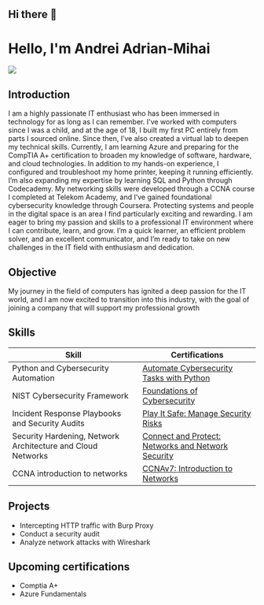 ## Hi there 👋
# Hello, I'm Andrei Adrian-Mihai
<a href="https://linkedin.com"><img src="[https://img.shields.io/badge/-LinkedIn-0072b1?&style=for-the-badge&logo=linkedin&logoColor=white](https://www.linkedin.com/in/adrian-mihai-andrei-a4322b1b1/)" /></a>

## Introduction
I am a highly passionate IT enthusiast who has been immersed in technology for as long as I can remember. I've worked with computers since I was a child, and at the age of 18, I built my first PC entirely from parts I sourced online. Since then, I’ve also created a virtual lab to deepen my technical skills. Currently, I am learning Azure and preparing for the CompTIA A+ certification to broaden my knowledge of software, hardware, and cloud technologies.
In addition to my hands-on experience, I configured and troubleshoot my home printer, keeping it running efficiently. I’m also expanding my expertise by learning SQL and Python through Codecademy. My networking skills were developed through a CCNA course I completed at Telekom Academy, and I’ve gained foundational cybersecurity knowledge through Coursera. Protecting systems and people in the digital space is an area I find particularly exciting and rewarding.
I am eager to bring my passion and skills to a professional IT environment where I can contribute, learn, and grow. I’m a quick learner, an efficient problem solver, and an excellent communicator, and I’m ready to take on new challenges in the IT field with enthusiasm and dedication.

## Objective

My journey in the field of computers has ignited a deep passion for the IT world, and I am now excited to transition into this industry, with the goal of joining a company that will support my professional growth

## Skills

| Skill                                         | Certifications         |
|-----------------------------------------------|----------------------------|
| Python and Cybersecurity Automation                 | <a href="[[https://google.com](https://www.coursera.org/learn/automate-cybersecurity-tasks-with-python/lecture/E0Oae/python-and-cybersecurity)">Automate Cybersecurity Tasks with Python</a>|
| NIST Cybersecurity Framework         | <a href="[https://google.com](https://www.coursera.org/account/accomplishments/verify/ZA38CPX50OHT)">Foundations of Cybersecurity</a>|
| Incident Response Playbooks and Security Audits | <a href="[https://google.com](https://www.coursera.org/account/accomplishments/verify/9YNZF9ZP7FVE)">Play It Safe: Manage Security Risks</a>|
| Security Hardening, Network Architecture and Cloud Networks     | <a href="[[https://google.com](https://portswigger.net/burp/documentation/desktop/getting-started](https://www.coursera.org/account/accomplishments/verify/KHWXDOLOBP25))">Connect and Protect: Networks and Network Security</a>|
| CCNA introduction to networks                 | <a href="[[https://google.com](https://www.netacad.com/certificates?issuanceId=1fbb72e8-917e-4796-8a4a-4e49c4fa7809)">CCNAv7: Introduction to Networks</a>|

## Projects
- Intercepting HTTP traffic with Burp Proxy
- Conduct a security audit
- Analyze network attacks with Wireshark

## Upcoming certifications
- Comptia A+
- Azure Fundamentals

<!--
**Adrian0710-png/Adrian0710-png** is a ✨ _special_ ✨ repository because its `README.md` (this file) appears on your GitHub profile.

Here are some ideas to get you started:

- 🔭 I’m currently working on ...
- 🌱 I’m currently learning ...
- 👯 I’m looking to collaborate on ...
- 🤔 I’m looking for help with ...
- 💬 Ask me about ...
- 📫 How to reach me: ...
- 😄 Pronouns: ...
- ⚡ Fun fact: ...
-->
